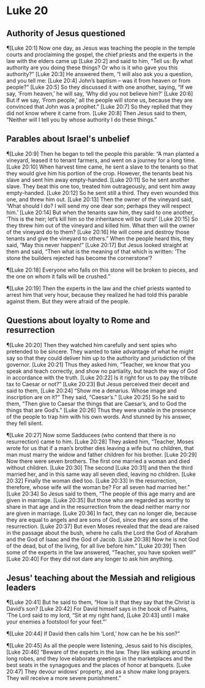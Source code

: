 # Luke 20

## Authority of Jesus questioned
¶[Luke 20:1] Now one day, as Jesus was teaching the people in the temple courts and proclaiming the gospel, the chief priests and the experts in the law with the elders came up
[Luke 20:2] and said to him, “Tell us: By what authority are you doing these things? Or who is it who gave you this authority?”
[Luke 20:3] He answered them, “I will also ask you a question, and you tell me:
[Luke 20:4] John’s baptism – was it from heaven or from people?”
[Luke 20:5] So they discussed it with one another, saying, “If we say, ‘From heaven,’ he will say, ‘Why did you not believe him?’
[Luke 20:6] But if we say, ‘From people,’ all the people will stone us, because they are convinced that John was a prophet.”
[Luke 20:7] So they replied that they did not know where it came from.
[Luke 20:8] Then Jesus said to them, “Neither will I tell you by whose authority I do these things.”

## Parables about Israel's unbelief
¶[Luke 20:9] Then he began to tell the people this parable: “A man planted a vineyard, leased it to tenant farmers, and went on a journey for a long time.
[Luke 20:10] When harvest time came, he sent a slave to the tenants so that they would give him his portion of the crop. However, the tenants beat his slave and sent him away empty-handed.
[Luke 20:11] So he sent another slave. They beat this one too, treated him outrageously, and sent him away empty-handed.
[Luke 20:12] So he sent still a third. They even wounded this one, and threw him out.
[Luke 20:13] Then the owner of the vineyard said, ‘What should I do? I will send my one dear son; perhaps they will respect him.’
[Luke 20:14] But when the tenants saw him, they said to one another, ‘This is the heir; let’s kill him so the inheritance will be ours!’
[Luke 20:15] So they threw him out of the vineyard and killed him. What then will the owner of the vineyard do to them?
[Luke 20:16] He will come and destroy those tenants and give the vineyard to others.” When the people heard this, they said, “May this never happen!”
[Luke 20:17] But Jesus looked straight at them and said, “Then what is the meaning of that which is written: ‘The stone the builders rejected has become the cornerstone’?

¶[Luke 20:18] Everyone who falls on this stone will be broken to pieces, and the one on whom it falls will be crushed.”

¶[Luke 20:19] Then the experts in the law and the chief priests wanted to arrest him that very hour, because they realized he had told this parable against them. But they were afraid of the people.

## Questions about loyalty to Rome and resurrection
¶[Luke 20:20] Then they watched him carefully and sent spies who pretended to be sincere. They wanted to take advantage of what he might say so that they could deliver him up to the authority and jurisdiction of the governor.
[Luke 20:21] Thus they asked him, “Teacher, we know that you speak and teach correctly, and show no partiality, but teach the way of God in accordance with the truth.
[Luke 20:22] Is it right for us to pay the tribute tax to Caesar or not?”
[Luke 20:23] But Jesus perceived their deceit and said to them,
[Luke 20:24] “Show me a denarius. Whose image and inscription are on it?” They said, “Caesar’s.”
[Luke 20:25] So he said to them, “Then give to Caesar the things that are Caesar’s, and to God the things that are God’s.”
[Luke 20:26] Thus they were unable in the presence of the people to trap him with his own words. And stunned by his answer, they fell silent.

¶[Luke 20:27] Now some Sadducees (who contend that there is no resurrection) came to him.
[Luke 20:28] They asked him, “Teacher, Moses wrote for us that if a man’s brother dies leaving a wife but no children, that man must marry the widow and father children for his brother.
[Luke 20:29] Now there were seven brothers. The first one married a woman and died without children.
[Luke 20:30] The second
[Luke 20:31] and then the third married her, and in this same way all seven died, leaving no children.
[Luke 20:32] Finally the woman died too.
[Luke 20:33] In the resurrection, therefore, whose wife will the woman be? For all seven had married her.”
[Luke 20:34] So Jesus said to them, “The people of this age marry and are given in marriage.
[Luke 20:35] But those who are regarded as worthy to share in that age and in the resurrection from the dead neither marry nor are given in marriage.
[Luke 20:36] In fact, they can no longer die, because they are equal to angels and are sons of God, since they are sons of the resurrection.
[Luke 20:37] But even Moses revealed that the dead are raised in the passage about the bush, where he calls the Lord the God of Abraham and the God of Isaac and the God of Jacob.
[Luke 20:38] Now he is not God of the dead, but of the living, for all live before him.”
[Luke 20:39] Then some of the experts in the law answered, “Teacher, you have spoken well!”
[Luke 20:40] For they did not dare any longer to ask him anything.

## Jesus' teaching about the Messiah and religious leaders
¶[Luke 20:41] But he said to them, “How is it that they say that the Christ is David’s son?
[Luke 20:42] For David himself says in the book of Psalms, ‘The Lord said to my lord, “Sit at my right hand,
[Luke 20:43] until I make your enemies a footstool for your feet.”’

¶[Luke 20:44] If David then calls him ‘Lord,’ how can he be his son?”

¶[Luke 20:45] As all the people were listening, Jesus said to his disciples,
[Luke 20:46] “Beware of the experts in the law. They like walking around in long robes, and they love elaborate greetings in the marketplaces and the best seats in the synagogues and the places of honor at banquets.
[Luke 20:47] They devour widows’ property, and as a show make long prayers. They will receive a more severe punishment.”
